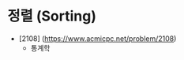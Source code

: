 정렬 (Sorting)
==========================================================================================
* [2108] (https://www.acmicpc.net/problem/2108)
  * 통계학